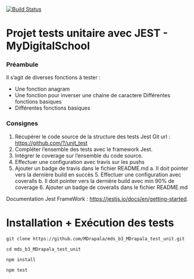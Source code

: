 [![Build Status](https://travis-ci.com/travis-ci/travis-web.svg?branch=master)](https://travis-ci.com/travis-ci/travis-web)

# Projet tests unitaire avec JEST - MyDigitalSchool

### Préambule
Il s’agit de diverses fonctions à tester :
  - Une fonction anagram
  - Une fonction pour inverser une chaine de caractere Différentes fonctions basiques
  - Différentes fonctions basiques

### Consignes
1. Récupérer le code source de la structure des tests Jest Git url : https://github.com/?/unit_test
2. Compléter l’ensemble des tests avec le framework Jest.
3. Intégrer le coverage sur l’ensemble du code source.
4. Effectuer une configuration avec travis sur les pushs
5. Ajouter un badge de travis dans le fichier README.md
  a. Il doit pointer vers la dernière build en succès 5. Effectuer une configuration avec coveralls
  b. Il doit pointer vers la dernière build avec min 90% de coverage 6. Ajouter un badge de coveralls dans le fichier README.md
  
Documentation Jest FrameWork : https://jestjs.io/docs/en/getting-started.

# Installation + Exécution des tests

```git clone https://github.com/MDrapala/mds_b3_MDrapala_test_unit.git```

```cd mds_b3_MDrapala_test_unit```

```npm install```

```npm test```
